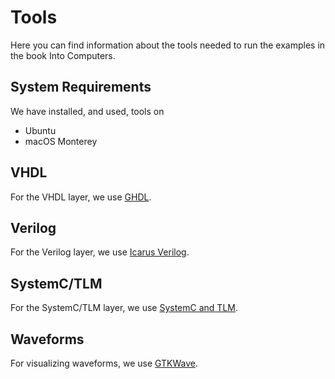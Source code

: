 # Tools

Here you can find information about the tools needed to run the examples in the book
Into Computers.

## System Requirements

We have installed, and used, tools on

* Ubuntu
* macOS Monterey

## VHDL

For the VHDL layer, we use [GHDL](ghdl.md).

## Verilog

For the Verilog layer, we use  [Icarus Verilog](iverilog.md).

## SystemC/TLM

For the SystemC/TLM layer, we use [SystemC and TLM](systemc_tlm.md).

## Waveforms

For visualizing waveforms, we use [GTKWave](gtkwave.md).

